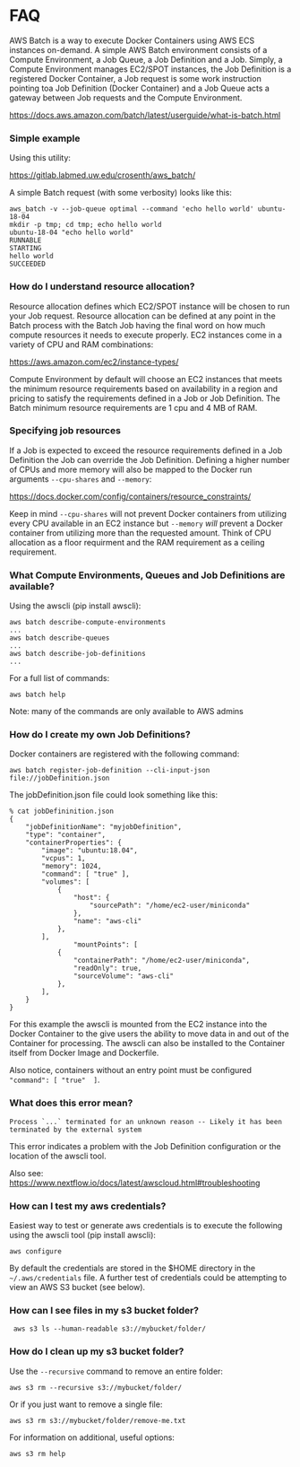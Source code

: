 # FAQ

AWS Batch is a way to execute Docker Containers using AWS ECS instances 
on-demand.  A simple AWS Batch environment consists of a Compute 
Environment, a Job Queue, a Job Definition and a Job.  Simply, a Compute 
Environment manages EC2/SPOT instances, the Job Definition is a 
registered Docker Container, a Job request is some work instruction
pointing toa Job Definition (Docker Container) and a Job Queue acts a gateway
between Job requests and the Compute Environment.

https://docs.aws.amazon.com/batch/latest/userguide/what-is-batch.html

### Simple example

Using this utility:

https://gitlab.labmed.uw.edu/crosenth/aws_batch/

A simple Batch request (with some verbosity) looks like this:

```
aws_batch -v --job-queue optimal --command 'echo hello world' ubuntu-18-04
mkdir -p tmp; cd tmp; echo hello world
ubuntu-18-04 "echo hello world"
RUNNABLE
STARTING
hello world
SUCCEEDED
```

### How do I understand resource allocation?

Resource allocation defines which EC2/SPOT instance will be chosen to run your
Job request. Resource allocation can be defined at any point in the Batch
process with the Batch Job having the final word on how much compute resources
it needs to execute properly.  EC2 instances come in a variety of CPU and RAM
combinations: 

https://aws.amazon.com/ec2/instance-types/

Compute Environment by default will choose an EC2 instances that meets the
minimum resource requirements based on availability in a region and pricing
to satisfy the requirements defined in a Job or Job Definition.  The Batch 
minimum resource requirements are 1 cpu and 4 MB of RAM.  

### Specifying job resources

If a Job is expected to exceed the resource requirements defined in a Job
Definition the Job can override the Job Definition.
Defining a higher number of CPUs and more memory will also be 
mapped to the Docker run arguments `--cpu-shares` and `--memory`:

https://docs.docker.com/config/containers/resource_constraints/

Keep in mind `--cpu-shares` will not prevent Docker containers from utilizing
every CPU available in an EC2 instance but `--memory` *will* prevent a Docker 
container from utilizing more than the requested amount.  Think of CPU 
allocation as a floor requirment and the RAM requirement as a ceiling 
requirement.

### What Compute Environments, Queues and Job Definitions are available?

Using the awscli (pip install awscli):

```
aws batch describe-compute-environments
...
aws batch describe-queues
...
aws batch describe-job-definitions
...
```

For a full list of commands:

```
aws batch help
```

Note: many of the commands are only available to AWS admins

### How do I create my own Job Definitions?

Docker containers are registered with the following command:

```
aws batch register-job-definition --cli-input-json file://jobDefinition.json
```

The jobDefinition.json file could look something like this:

```
% cat jobDefininition.json
{
    "jobDefinitionName": "myjobDefinition",
    "type": "container",
    "containerProperties": {
        "image": "ubuntu:18.04",
        "vcpus": 1,
        "memory": 1024,
        "command": [ "true" ],
        "volumes": [
            {
                "host": {
                    "sourcePath": "/home/ec2-user/miniconda"
                },
                "name": "aws-cli"
            },
        ],
				"mountPoints": [
            {
                "containerPath": "/home/ec2-user/miniconda",
                "readOnly": true,
                "sourceVolume": "aws-cli"
            },
        ],
    }
}
```

For this example the awscli is mounted from the EC2 instance into the Docker
Container to the give users the ability to move data in and out of the
Container for processing.  The awscli can also be installed to the Container
itself from Docker Image and Dockerfile.

Also notice, containers without an entry point must be configured 
`"command": [ "true"  ]`.

### What does this error mean?

```
Process `...` terminated for an unknown reason -- Likely it has been terminated by the external system
```

This error indicates a problem with the Job Definition configuration or the
location of the awscli tool.  

Also see: https://www.nextflow.io/docs/latest/awscloud.html#troubleshooting

### How can I test my aws credentials?

Easiest way to test or generate aws credentials is to execute the following
using the awscli tool (pip install awscli):

```
aws configure
```

By default the credentials are stored in the $HOME directory in the
`~/.aws/credentials` file.  A further test of credentials could be attempting
to view an AWS S3 bucket (see below).

### How can I see files in my s3 bucket folder?

```
 aws s3 ls --human-readable s3://mybucket/folder/
```

### How do I clean up my s3 bucket folder?

Use the `--recursive` command to remove an entire folder:

```
aws s3 rm --recursive s3://mybucket/folder/
```

Or if you just want to remove a single file:

```
aws s3 rm s3://mybucket/folder/remove-me.txt
```

For information on additional, useful options:

```
aws s3 rm help
```

